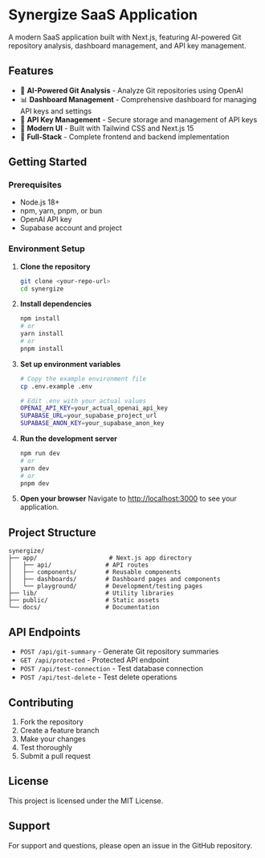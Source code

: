 # Synergize SaaS Application

A modern SaaS application built with Next.js, featuring AI-powered Git repository analysis, dashboard management, and API key management.

## Features

- 🤖 **AI-Powered Git Analysis** - Analyze Git repositories using OpenAI
- 📊 **Dashboard Management** - Comprehensive dashboard for managing API keys and settings
- 🔑 **API Key Management** - Secure storage and management of API keys
- 🎨 **Modern UI** - Built with Tailwind CSS and Next.js 15
- 🚀 **Full-Stack** - Complete frontend and backend implementation

## Getting Started

### Prerequisites

- Node.js 18+ 
- npm, yarn, pnpm, or bun
- OpenAI API key
- Supabase account and project

### Environment Setup

1. **Clone the repository**
   ```bash
   git clone <your-repo-url>
   cd synergize
   ```

2. **Install dependencies**
   ```bash
   npm install
   # or
   yarn install
   # or
   pnpm install
   ```

3. **Set up environment variables**
   ```bash
   # Copy the example environment file
   cp .env.example .env
   
   # Edit .env with your actual values
   OPENAI_API_KEY=your_actual_openai_api_key
   SUPABASE_URL=your_supabase_project_url
   SUPABASE_ANON_KEY=your_supabase_anon_key
   ```

4. **Run the development server**
   ```bash
   npm run dev
   # or
   yarn dev
   # or
   pnpm dev
   ```

5. **Open your browser**
   Navigate to [http://localhost:3000](http://localhost:3000) to see your application.

## Project Structure

```
synergize/
├── app/                    # Next.js app directory
│   ├── api/               # API routes
│   ├── components/        # Reusable components
│   ├── dashboards/        # Dashboard pages and components
│   └── playground/        # Development/testing pages
├── lib/                   # Utility libraries
├── public/                # Static assets
└── docs/                  # Documentation
```

## API Endpoints

- `POST /api/git-summary` - Generate Git repository summaries
- `GET /api/protected` - Protected API endpoint
- `POST /api/test-connection` - Test database connection
- `POST /api/test-delete` - Test delete operations

## Contributing

1. Fork the repository
2. Create a feature branch
3. Make your changes
4. Test thoroughly
5. Submit a pull request

## License

This project is licensed under the MIT License.

## Support

For support and questions, please open an issue in the GitHub repository.
